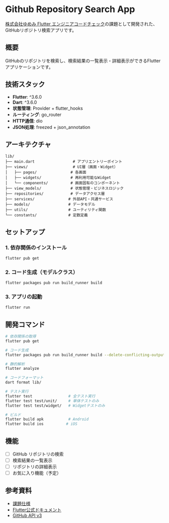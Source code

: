 # Github Repository Search App

[株式会社ゆめみ Flutter エンジニアコードチェック](https://github.com/yumemi-inc/flutter-engineer-codecheck)の課題として開発された、GitHubリポジトリ検索アプリです。

## 概要

GitHubのリポジトリを検索し、検索結果の一覧表示・詳細表示ができるFlutterアプリケーションです。

## 技術スタック

- **Flutter**: ^3.6.0
- **Dart**: ^3.6.0
- **状態管理**: Provider + flutter_hooks
- **ルーティング**: go_router
- **HTTP通信**: dio
- **JSON処理**: freezed + json_annotation

## アーキテクチャ

```
lib/
├── main.dart                 # アプリエントリーポイント
├── views/                    # UI層（画面・Widget）
│   ├── pages/               # 各画面
│   ├── widgets/             # 再利用可能なWidget
│   └── components/          # 画面固有のコンポーネント
├── view_models/             # 状態管理・ビジネスロジック
├── repositories/            # データアクセス層
├── services/               # 外部API・共通サービス
├── models/                 # データモデル
├── utils/                  # ユーティリティ関数
└── constants/              # 定数定義
```

## セットアップ

### 1. 依存関係のインストール

```bash
flutter pub get
```

### 2. コード生成（モデルクラス）

```bash
flutter packages pub run build_runner build
```

### 3. アプリの起動

```bash
flutter run
```

## 開発コマンド

```bash
# 依存関係の取得
flutter pub get

# コード生成
flutter packages pub run build_runner build --delete-conflicting-outputs

# 静的解析
flutter analyze

# コードフォーマット
dart format lib/

# テスト実行
flutter test                # 全テスト実行
flutter test test/unit/     # 単体テストのみ
flutter test test/widget/   # Widgetテストのみ

# ビルド
flutter build apk           # Android
flutter build ios          # iOS
```

## 機能

- [ ] GitHub リポジトリの検索
- [ ] 検索結果の一覧表示
- [ ] リポジトリの詳細表示
- [ ] お気に入り機能（予定）

## 参考資料

- [課題仕様](https://github.com/yumemi-inc/flutter-engineer-codecheck)
- [Flutter公式ドキュメント](https://docs.flutter.dev/)
- [GitHub API v3](https://docs.github.com/en/rest)
